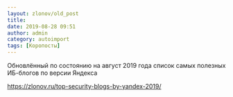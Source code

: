 ```yaml
---
layout: zlonov/old_post
title: 
date: 2019-08-28 09:51
author: admin
category: autoimport
tags: [Коропосты]
---
```


Обновлённый по состоянию на август 2019 года список самых полезных ИБ-блогов по версии Яндекса




<a href="https://zlonov.ru/top-security-blogs-by-yandex-2019/">https://zlonov.ru/top-security-blogs-by-yandex-2019/</a>

